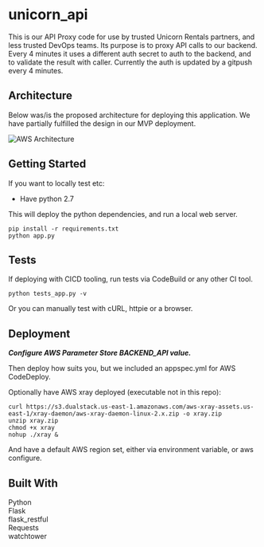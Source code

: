 #####
# unicorn_api

This is our API Proxy code for use by trusted Unicorn Rentals partners, and less trusted DevOps teams. Its purpose is to proxy API calls to our backend. Every 4 minutes it uses a different auth secret to auth to the backend, and to validate the result with caller. Currently the auth is updated by a gitpush every 4 minutes.

## Architecture

Below was/is the proposed architecture for deploying this application. We have partially fulfilled the design in our MVP deployment.

![AWS Architecture](https://s3.amazonaws.com/gdengine-assets-staging.us-east-1/modules/casual_infrastructure_causes_disasters/player-assets/architecture.png)


## Getting Started

If you want to locally test etc:
* Have python 2.7  

This will deploy the python dependencies, and run a local web server.  

```
pip install -r requirements.txt
python app.py
```

## Tests
If deploying with CICD tooling, run tests via CodeBuild or any other CI tool.
```
python tests_app.py -v
```

Or you can manually test with cURL, httpie or a browser.

## Deployment

*__Configure AWS Parameter Store BACKEND_API value.__*

Then deploy how suits you, but we included an appspec.yml for AWS CodeDeploy.

Optionally have AWS xray deployed (executable not in this repo):
```
curl https://s3.dualstack.us-east-1.amazonaws.com/aws-xray-assets.us-east-1/xray-daemon/aws-xray-daemon-linux-2.x.zip -o xray.zip
unzip xray.zip
chmod +x xray 
nohup ./xray &
```

And have a default AWS region set, either via environment variable, or aws configure.

## Built With
Python  
Flask  
flask_restful  
Requests  
watchtower
